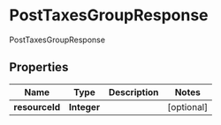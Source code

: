 

# PostTaxesGroupResponse

PostTaxesGroupResponse

## Properties

| Name | Type | Description | Notes |
|------------ | ------------- | ------------- | -------------|
|**resourceId** | **Integer** |  |  [optional] |



